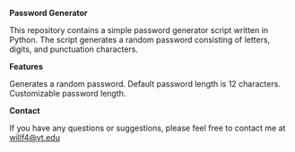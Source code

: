 **Password Generator**

This repository contains a simple password generator script written in Python. The script generates a random password consisting of letters, digits, and punctuation characters.

**Features**

Generates a random password.
Default password length is 12 characters.
Customizable password length.

**Contact**

If you have any questions or suggestions, please feel free to contact me at willf4@vt.edu

